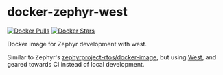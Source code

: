 # docker-zephyr-west

[![Docker Pulls](https://img.shields.io/docker/pulls/bcdevices/zephyr-west.svg)](https://hub.docker.com/r/bcdevices/zephyr-west/)
[![Docker Stars](https://img.shields.io/docker/stars/bcdevices/zephyr-west.svg)](https://hub.docker.com/r/bcdevices/zephyr-west/)

Docker image for Zephyr development with west.

Similar to Zephyr's [zephyrproject-rtos/docker-image](https://github.com/zephyrproject-rtos/docker-image),
but using [West](https://docs.zephyrproject.org/latest/guides/west/index.html),
and geared towards CI instead of local development.
